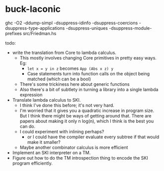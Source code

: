 # buck-laconic


ghc -O2 -ddump-simpl -dsuppress-idinfo -dsuppress-coercions -dsuppress-type-applications -dsuppress-uniques -dsuppress-module-prefixes src/Friedman.hs

todo:

- write the translation from Core to lambda calculus.
  - This mostly involves changing Core primitives in pretty easy ways. Eg:
    - `let x = y in z` becomes `App (Abs x z) y`
    - Case statements turn into function calls on the object being matched (which can be a bool)
  - There's some trickiness here about generic functions
  - Also there's a bit of subtlety in turning a library into a single lambda expression
- Translate lambda calculus to SKI.
  - I think I've done this before; it's not very hard.
  - I'm worried that it gives you a quadratic increase in program size. But I think there might be ways of getting around that. There are papers about making it only n log(n), which I think is the best you can do.
  - I could experiment with inlining perhaps?
    - or I could have the compiler evaluate every subtree if that would make it smaller?
  - Maybe another combinator calculus is more efficient
- Implement an SKI interpreter on a TM.
- Figure out how to do the TM introspection thing to encode the SKI program efficiently.
